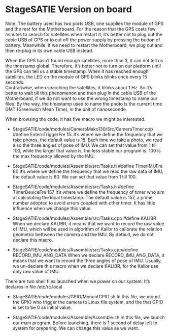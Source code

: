 # StageSATIE Version  on board
Note:
The battery used has two ports USB, one supplies the module of GPS and the rest for the Motherboard. 
For the reason that the GPS costs few minutes to search for satellites  when restart it, it’s better not to plug out the cable USB of GPS or to cut off the power supply by pressing the button of battery. 
Meanwhile, if we need to restart the  Motherboard, we  plug out  and then re-plug in its  own cable USB instead. 

When the GPS hasn’t found enough satellites, more than 3, it can not tell us the timestamp global. 
Therefore, it’s better not to turn on our platform until the GPS can tell us a  stable  timestamp. 
When it has reached enough  satellites, the LED   on the module of GPS  blinks blinks once every 15 seconds.   
Contrariwise, when searching the  satellites, it blinks about 1 Hz. 
So it’s better to wait till this phenomenon and then plug in the cable USB of  the Motherboard, if we do not want to use the wrong timestamp to name our files. 
By the way, the timestamp used to name the photo is the current time GMT (Greenwich Mean Time), in the unit of nanoseconde. 

When browsing the code, it has five macro we might be interested. 
 - StageSATIE/code/modules/CameraMako130/Src/CameraTimer.cpp #define ExternTriggerFre 15:
It’s where we define the frequency that we take photos, the default value is 15. 
Each time we take a photo, we read also the three angles of pose of IMU. 
We can set that value from 1 till 100, while the larger that value is, the less stable our program is. 
100 is the max frequency allowed by the IMU.
  
- StageSATIE/code/modules/Assemble/src/Tasks.h #define TimerIMUFre 80
It’s where we define the frequency that we read the raw data of IMU, the default value is 80. 
We can set that value from 1 till 100. 

- StageSATIE/code/modules/Assemble/src/Tasks.h  #define TimerDeviceFre 157
It’s where we define the frequency of timer who aim at calculating the local timestamp. 
The default value is 157, a prime number adopted to avoid errors coupled with other timer. 
It has little influence when we change this value.

- StageSATIE/code/modules/Assemble/src/Tasks.cpp #define KALIBR
When we declare KALIBR, it means that we want to record the raw value of IMU, which will be used in algorithm of Kalibr to calibrate the relation geometric bettween the camera and the IMU. 
By default, we do not declare this macro.

- StageSATIE/code/modules/Assemble/src/Tasks.cpp#define RECORD_IMU_ANG_DATA
 When we declare RECORD_IMU_ANG_DATA, it means that we want to record the three angles of pose of IMU. 
 Usually, we un-declare this macro when we declare  KALIBR, for the Kalibr use only raw value of IMU. 

There are two shell files launched when we power on our system. It’s declares in file /etc/rc.local

-  StageSATIE/code/modules/GPIO/MonuntGPIO.sh
In this file, we mount the GPIO who trigger  the camera to Linux file system, and the that GPIO is set to be 0 as initial value.  

-  StageSATIE/code/modules/Assemble/Assemble.sh
In this file, we launch our main program. 
Before launching, there is 1 second of delay left to system for preparing. 
We can change this value as we want. 


 
